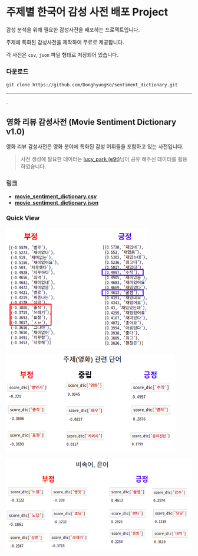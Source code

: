 # **주제별 한국어 감성 사전 배포 Project**

감성 분석을 위해 필요한 감성사전을 배포하는 프로젝트입니다.

주제에 특화된 감성사전을 제작하여 무료로 제공합니다.


각 사전은 `csv`, `json` 파일 형태로 저장되어 있습니다.

### 다운로드
``` markdown
git clone https://github.com/DonghyungKo/sentiment_dictionary.git
```

---

.

## **영화 리뷰 감성사전 (Movie Sentiment Dictionary v1.0)**
영화 리뷰 감성사전은 영화 분야에 특화된 감성 어휘들을 포함하고 있는 사전입니다.

> 사전 생성에 필요한 데이터는 [lucy_park (e9t)](https://github.com/e9t/nsmc)님이 공유 해주신 데이터를 활용하였습니다.

### **링크**
- **[movie_sentiment_dictionary.csv](https://github.com/DonghyungKo/sentiment_dictionary/blob/master/movie/movie_sentiment_dictionary.csv)**
- **[movie_sentiment_dictionary.json](https://github.com/DonghyungKo/sentiment_dictionary/blob/master/movie/movie_sentiment_dictionary.json)**


### Quick View


![](assets/markdown-img-paste-20190330144750200.png)

![](assets/markdown-img-paste-2019033014473248.png)

![](assets/markdown-img-paste-20190330144714944.png)
